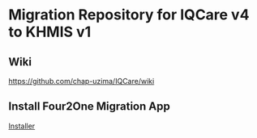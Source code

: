 # Migration Repository for IQCare v4 to KHMIS v1

## Wiki
https://github.com/chap-uzima/IQCare/wiki

## Install Four2One Migration App
[Installer](http://iqtools.azurewebsites.net/apps/Four2One/beta/Four2One.application)
